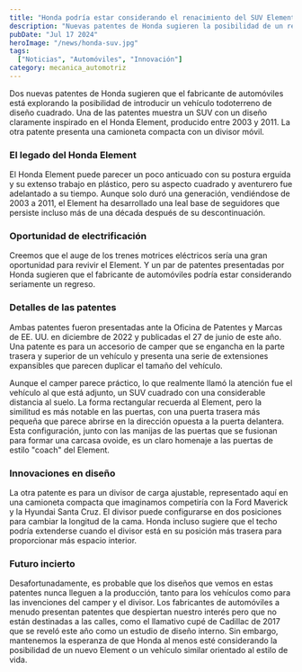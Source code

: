 ```yaml
---
title: "Honda podría estar considerando el renacimiento del SUV Element"
description: "Nuevas patentes de Honda sugieren la posibilidad de un regreso del icónico SUV Element con un diseño más moderno y funciones mejoradas."
pubDate: "Jul 17 2024"
heroImage: "/news/honda-suv.jpg"
tags:
  ["Noticias", "Automóviles", "Innovación"]
category: mecanica_automotriz
---
```

Dos nuevas patentes de Honda sugieren que el fabricante de automóviles está explorando la posibilidad de introducir un vehículo todoterreno de diseño cuadrado. Una de las patentes muestra un SUV con un diseño claramente inspirado en el Honda Element, producido entre 2003 y 2011. La otra patente presenta una camioneta compacta con un divisor móvil.

### El legado del Honda Element

El Honda Element puede parecer un poco anticuado con su postura erguida y su extenso trabajo en plástico, pero su aspecto cuadrado y aventurero fue adelantado a su tiempo. Aunque solo duró una generación, vendiéndose de 2003 a 2011, el Element ha desarrollado una leal base de seguidores que persiste incluso más de una década después de su descontinuación.

### Oportunidad de electrificación

Creemos que el auge de los trenes motrices eléctricos sería una gran oportunidad para revivir el Element. Y un par de patentes presentadas por Honda sugieren que el fabricante de automóviles podría estar considerando seriamente un regreso.

### Detalles de las patentes

Ambas patentes fueron presentadas ante la Oficina de Patentes y Marcas de EE. UU. en diciembre de 2022 y publicadas el 27 de junio de este año. Una patente es para un accesorio de camper que se engancha en la parte trasera y superior de un vehículo y presenta una serie de extensiones expansibles que parecen duplicar el tamaño del vehículo. 

Aunque el camper parece práctico, lo que realmente llamó la atención fue el vehículo al que está adjunto, un SUV cuadrado con una considerable distancia al suelo. La forma rectangular recuerda al Element, pero la similitud es más notable en las puertas, con una puerta trasera más pequeña que parece abrirse en la dirección opuesta a la puerta delantera. Esta configuración, junto con las manijas de las puertas que se fusionan para formar una carcasa ovoide, es un claro homenaje a las puertas de estilo "coach" del Element.

### Innovaciones en diseño

La otra patente es para un divisor de carga ajustable, representado aquí en una camioneta compacta que imaginamos competiría con la Ford Maverick y la Hyundai Santa Cruz. El divisor puede configurarse en dos posiciones para cambiar la longitud de la cama. Honda incluso sugiere que el techo podría extenderse cuando el divisor está en su posición más trasera para proporcionar más espacio interior.

### Futuro incierto

Desafortunadamente, es probable que los diseños que vemos en estas patentes nunca lleguen a la producción, tanto para los vehículos como para las invenciones del camper y el divisor. Los fabricantes de automóviles a menudo presentan patentes que despiertan nuestro interés pero que no están destinadas a las calles, como el llamativo cupé de Cadillac de 2017 que se reveló este año como un estudio de diseño interno. Sin embargo, mantenemos la esperanza de que Honda al menos esté considerando la posibilidad de un nuevo Element o un vehículo similar orientado al estilo de vida.